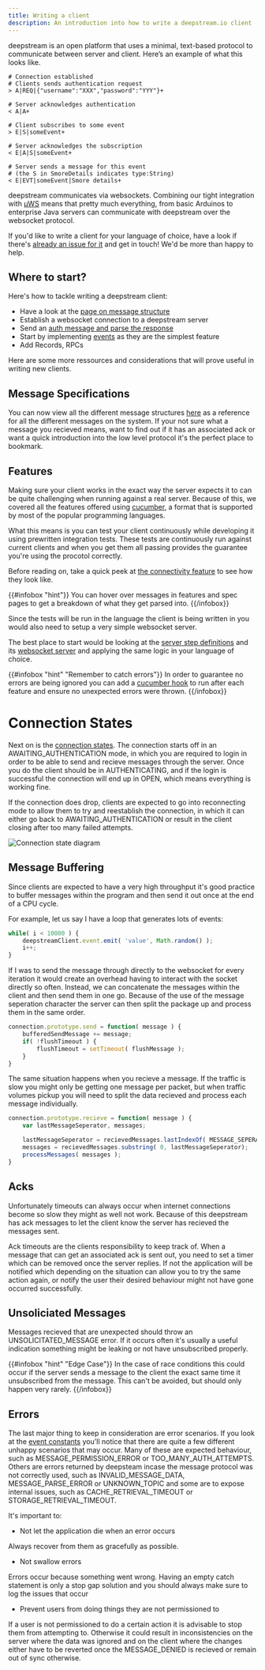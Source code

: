 ```yaml
---
title: Writing a client
description: An introduction into how to write a deepstream.io client
---
```


deepstream is an open platform that uses a minimal, text-based protocol to communicate between server and client. Here’s an example of what this looks like.

```gherkin
# Connection established
# Clients sends authentication request
> A|REQ|{"username":"XXX","password":"YYY"}+

# Server acknowledges authentication
< A|A+

# Client subscribes to some event
> E|S|someEvent+

# Server acknowledges the subscription
< E|A|S|someEvent+

# Server sends a message for this event
# (the S in SmoreDetails indicates type:String)
< E|EVT|someEvent|Smore details+
```

deepstream communicates via websockets. Combining our tight integration with [µWS](https://github.com/uWebSockets/uWebSockets) means that pretty much everything, from basic Arduinos to enterprise Java servers can communicate with deepstream over the websocket protocol.

If you'd like to write a client for your language of choice, have a look if there's [already an issue for it](https://github.com/deepstreamIO/deepstream.io/labels/new-client) and get in touch! We'd be more than happy to help.

## Where to start?
Here's how to tackle writing a deepstream client:
- Have a look at the [page on message structure](/info/protocol/message-structure-overview/)
- Establish a websocket connection to a deepstream server
- Send an [auth message and parse the response](/info/specs/connectivity/)
- Start by implementing [events](/info/specs/events/) as they are the simplest feature
- Add Records, RPCs

Here are some more ressources and considerations that will prove useful in writing new clients.

## Message Specifications

You can now view all the different message structures [here](/info/protocol/all-messages/) as a reference for all the different messages on the system. If your not sure what a message you recieved means, want to find out if it has an associated ack or want a quick introduction into the low level protocol it's the perfect place to bookmark.

## Features

Making sure your client works in the exact way the server expects it to can be quite challenging when running against a real server. Because of this, we covered all the features offered using [cucumber](https://cucumber.io/), a format that is supported by most of the popular programming languages.

What this means is you can test your client continuously while developing it using prewritten integration tests. These tests are continuously run against current clients and when you get them all passing provides the guarantee you're using the procotol correctly.

Before reading on, take a quick peek at [the connectivity feature](/info/specs/connectivity/) to see how they look like.

{{#infobox "hint"}}
You can hover over messages in features and spec pages to get a breakdown of what they get parsed into.
{{/infobox}}

Since the tests will be run in the language the client is being written in you would also need to setup a very simple websocket server.

The best place to start would be looking at the [server step definitions](//raw.githubusercontent.com/deepstreamIO/deepstream.io-client-js/master/test-specs/steps/server/step-definition-server.js) and its [websocket server](://raw.githubusercontent.com/deepstreamIO/deepstream.io-client-js/master/test-specs/steps/server/ws-server.js) and applying the same logic in your language of choice.

{{#infobox "hint" "Remember to catch errors"}}
In order to guarantee no errors are being ignored you can add a [cucumber hook](//github.com/cucumber/cucumber/wiki/Hooks) to run after each feature and ensure no unexpected errors were thrown.
{{/infobox}}

# Connection States

Next on is the [connection states](/docs/common/constants/#connection-states). The connection starts off in an AWAITING_AUTHENTICATION mode, in which you are required to login in order to be able to send and recieve messages through the server. Once you do the client should be in AUTHENTICATING, and if the login is successful the connection will end up in OPEN, which means everything is working fine.

If the connection does drop, clients are expected to go into reconnecting mode to allow them to try and reestablish the connection, in which it can either go back to AWAITING_AUTHENTICATION or result in the client closing after too many failed attempts.

![Connection state diagram](connection-state-diagram.png)

## Message Buffering

Since clients are expected to have a very high throughput it's good practice to buffer messages within the program and then send it out once at the end of a CPU cycle.

For example, let us say I have a loop that generates lots of events:

```javascript
while( i < 10000 ) {
    deepstreamClient.event.emit( 'value', Math.random() );
    i++;
}
```

If I was to send the message through directly to the websocket for every iteration it would create an overhead having to interact with the socket directly so often. Instead, we can concatenate the messages within the client and then send them in one go. Because of the use of the message seperation character the server can then split the package up and process them in the same order.

```javascript
connection.prototype.send = function( message ) {
    bufferedSendMessage += message;
    if( !flushTimeout ) {
        flushTimeout = setTimeout( flushMessage );
    }
}
```

The same situation happens when you recieve a message. If the traffic is slow you might only be getting one message per packet, but when traffic volumes pickup you will need to split the data recieved and process each message individually.

```javascript
connection.prototype.recieve = function( message ) {
    var lastMessageSeperator, messages;

    lastMessageSeperator = recievedMessages.lastIndexOf( MESSAGE_SEPERATOR );
    messages = recievedMessages.substring( 0, lastMessageSeperator);
    processMessages( messages );
}
```

## Acks

Unfortunately timeouts can always occur when internet connections become so slow they might as well not work. Because of this deepstream has ack messages to let the client know the server has recieved the messages sent.

Ack timeouts are the clients responsibility to keep track of. When a message that can get an associated ack is sent out, you need to set a timer which can be removed once the server replies. If not the application will be notified which depending on the situation can allow you to try the same action again, or notify the user their desired behaviour might not have gone occurred successfully.

## Unsoliciated Messages

Messages recieved that are unexpected should throw an UNSOLICITATED_MESSAGE error. If it occurs often it's usually a useful indication something might be leaking or not have unsubscribed properly.

{{#infobox "hint" "Edge Case"}}
In the case of race conditions this could occur if the server sends a message to the client the exact same time it unsubscribed from the message. This can't be avoided, but should only happen very rarely.
{{/infobox}}

## Errors

The last major thing to keep in consideration are error scenarios. If you look at the [event constants](/docs/common/constants/#Event) you'll notice that there are quite a few different unhappy scenarios that may occur. Many of these are expected behaviour, such as MESSAGE_PERMISSION_ERROR or TOO_MANY_AUTH_ATTEMPTS. Others are errors returned by deepsteam incase the message protocol was not correctly used, such as INVALID_MESSAGE_DATA, MESSAGE_PARSE_ERROR or UNKNOWN_TOPIC and some are to expose internal issues, such as CACHE_RETRIEVAL_TIMEOUT or STORAGE_RETRIEVAL_TIMEOUT.

It's important to:
* Not let the application die when an error occurs

Always recover from them as gracefully as possible.
* Not swallow errors

Errors occur because something went wrong. Having an empty catch statement
is only a stop gap solution and you should always make sure to log the issues that occur
* Prevent users from doing things they are not permissioned to

If a user is not permissioned to do a certain action it is advisable to stop them from attempting to. Otherwise it could result in inconsistencies on the server where the data was ignored and on the client where the changes either have to be reverted once the MESSAGE_DENIED is recieved or remain out of sync otherwise.
